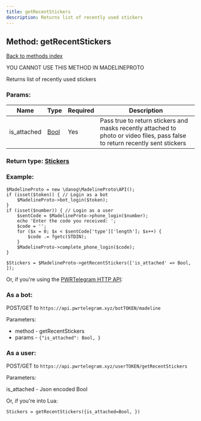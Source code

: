 ```yaml
---
title: getRecentStickers
description: Returns list of recently used stickers
---
```

## Method: getRecentStickers  
[Back to methods index](index.md)


YOU CANNOT USE THIS METHOD IN MADELINEPROTO


Returns list of recently used stickers

### Params:

| Name     |    Type       | Required | Description |
|----------|---------------|----------|-------------|
|is\_attached|[Bool](../types/Bool.md) | Yes|Pass true to return stickers and masks recently attached to photo or video files, pass false to return recently sent stickers|


### Return type: [Stickers](../types/Stickers.md)

### Example:


```
$MadelineProto = new \danog\MadelineProto\API();
if (isset($token)) { // Login as a bot
    $MadelineProto->bot_login($token);
}
if (isset($number)) { // Login as a user
    $sentCode = $MadelineProto->phone_login($number);
    echo 'Enter the code you received: ';
    $code = '';
    for ($x = 0; $x < $sentCode['type']['length']; $x++) {
        $code .= fgetc(STDIN);
    }
    $MadelineProto->complete_phone_login($code);
}

$Stickers = $MadelineProto->getRecentStickers(['is_attached' => Bool, ]);
```

Or, if you're using the [PWRTelegram HTTP API](https://pwrtelegram.xyz):

### As a bot:

POST/GET to `https://api.pwrtelegram.xyz/botTOKEN/madeline`

Parameters:

* method - getRecentStickers
* params - `{"is_attached": Bool, }`



### As a user:

POST/GET to `https://api.pwrtelegram.xyz/userTOKEN/getRecentStickers`

Parameters:

is_attached - Json encoded Bool



Or, if you're into Lua:

```
Stickers = getRecentStickers({is_attached=Bool, })
```


